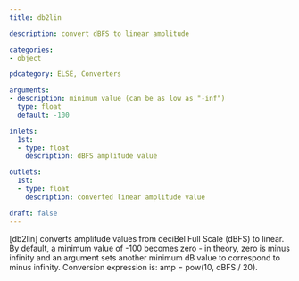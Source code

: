 ```yaml
---
title: db2lin

description: convert dBFS to linear amplitude

categories:
- object

pdcategory: ELSE, Converters

arguments:
- description: minimum value (can be as low as "-inf")
  type: float
  default: -100

inlets:
  1st:
  - type: float
    description: dBFS amplitude value

outlets:
  1st:
  - type: float
    description: converted linear amplitude value

draft: false
---
```


[db2lin] converts amplitude values from deciBel Full Scale (dBFS) to linear. By default, a minimum value of -100 becomes zero - in theory, zero is minus infinity and an argument sets another minimum dB value to correspond to minus infinity. Conversion expression is: amp = pow(10, dBFS / 20).

